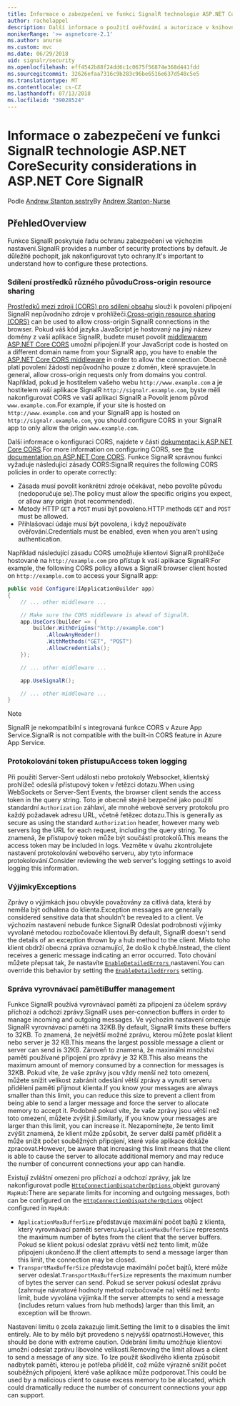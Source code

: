 ```yaml
---
title: Informace o zabezpečení ve funkci SignalR technologie ASP.NET Core
author: rachelappel
description: Další informace o použití ověřování a autorizace v knihovně SignalR technologie ASP.NET Core.
monikerRange: '>= aspnetcore-2.1'
ms.author: anurse
ms.custom: mvc
ms.date: 06/29/2018
uid: signalr/security
ms.openlocfilehash: eff4542b88f24dd6c1c0675f56874e368d441fdd
ms.sourcegitcommit: 32626efaa7316c9b283c96be6516e637d548c5e5
ms.translationtype: MT
ms.contentlocale: cs-CZ
ms.lasthandoff: 07/13/2018
ms.locfileid: "39028524"
---
```

# <a name="security-considerations-in-aspnet-core-signalr"></a><span data-ttu-id="076b0-103">Informace o zabezpečení ve funkci SignalR technologie ASP.NET Core</span><span class="sxs-lookup"><span data-stu-id="076b0-103">Security considerations in ASP.NET Core SignalR</span></span>

<span data-ttu-id="076b0-104">Podle [Andrew Stanton sestry](https://twitter.com/anurse)</span><span class="sxs-lookup"><span data-stu-id="076b0-104">By [Andrew Stanton-Nurse](https://twitter.com/anurse)</span></span>

## <a name="overview"></a><span data-ttu-id="076b0-105">Přehled</span><span class="sxs-lookup"><span data-stu-id="076b0-105">Overview</span></span>

<span data-ttu-id="076b0-106">Funkce SignalR poskytuje řadu ochranu zabezpečení ve výchozím nastavení.</span><span class="sxs-lookup"><span data-stu-id="076b0-106">SignalR provides a number of security protections by default.</span></span> <span data-ttu-id="076b0-107">Je důležité pochopit, jak nakonfigurovat tyto ochrany.</span><span class="sxs-lookup"><span data-stu-id="076b0-107">It's important to understand how to configure these protections.</span></span>

### <a name="cross-origin-resource-sharing"></a><span data-ttu-id="076b0-108">Sdílení prostředků různého původu</span><span class="sxs-lookup"><span data-stu-id="076b0-108">Cross-origin resource sharing</span></span>

<span data-ttu-id="076b0-109">[Prostředků mezi zdroji (CORS) pro sdílení obsahu](https://en.wikipedia.org/wiki/Cross-origin_resource_sharing) slouží k povolení připojení SignalR nepůvodního zdroje v prohlížeči.</span><span class="sxs-lookup"><span data-stu-id="076b0-109">[Cross-origin resource sharing (CORS)](https://en.wikipedia.org/wiki/Cross-origin_resource_sharing) can be used to allow cross-origin SignalR connections in the browser.</span></span> <span data-ttu-id="076b0-110">Pokud váš kód jazyka JavaScript je hostovaný na jiný název domény z vaší aplikace SignalR, budete muset povolit [middlewarem ASP.NET Core CORS](xref:security/cors) umožní připojení.</span><span class="sxs-lookup"><span data-stu-id="076b0-110">If your JavaScript code is hosted on a different domain name from your SignalR app, you have to enable the [ASP.NET Core CORS middleware](xref:security/cors) in order to allow the connection.</span></span> <span data-ttu-id="076b0-111">Obecně platí povolení žádostí nepůvodního pouze z domén, které spravujete.</span><span class="sxs-lookup"><span data-stu-id="076b0-111">In general, allow cross-origin requests only from domains you control.</span></span> <span data-ttu-id="076b0-112">Například, pokud je hostitelem vašeho webu `http://www.example.com` a je hostitelem vaší aplikace SignalR `http://signalr.example.com`, byste měli nakonfigurovat CORS ve vaší aplikaci SignalR a Povolit jenom původ `www.example.com`.</span><span class="sxs-lookup"><span data-stu-id="076b0-112">For example, if your site is hosted on `http://www.example.com` and your SignalR app is hosted on `http://signalr.example.com`, you should configure CORS in your SignalR app to only allow the origin `www.example.com`.</span></span>

<span data-ttu-id="076b0-113">Další informace o konfiguraci CORS, najdete v části [dokumentaci k ASP.NET Core CORS](xref:security/cors).</span><span class="sxs-lookup"><span data-stu-id="076b0-113">For more information on configuring CORS, see [the documentation on ASP.NET Core CORS](xref:security/cors).</span></span> <span data-ttu-id="076b0-114">Funkce SignalR správnou funkci vyžaduje následující zásady CORS:</span><span class="sxs-lookup"><span data-stu-id="076b0-114">SignalR requires the following CORS policies in order to operate correctly:</span></span>

* <span data-ttu-id="076b0-115">Zásada musí povolit konkrétní zdroje očekávat, nebo povolíte původu (nedoporučuje se).</span><span class="sxs-lookup"><span data-stu-id="076b0-115">The policy must allow the specific origins you expect, or allow any origin (not recommended).</span></span>
* <span data-ttu-id="076b0-116">Metody HTTP `GET` a `POST` musí být povoleno.</span><span class="sxs-lookup"><span data-stu-id="076b0-116">HTTP methods `GET` and `POST` must be allowed.</span></span>
* <span data-ttu-id="076b0-117">Přihlašovací údaje musí být povolena, i když nepoužíváte ověřování.</span><span class="sxs-lookup"><span data-stu-id="076b0-117">Credentials must be enabled, even when you aren't using authentication.</span></span>

<span data-ttu-id="076b0-118">Například následující zásadu CORS umožňuje klientovi SignalR prohlížeče hostované na `http://example.com` pro přístup k vaší aplikace SignalR:</span><span class="sxs-lookup"><span data-stu-id="076b0-118">For example, the following CORS policy allows a SignalR browser client hosted on `http://example.com` to access your SignalR app:</span></span>

```csharp
public void Configure(IApplicationBuilder app)
{
    // ... other middleware ...

    // Make sure the CORS middleware is ahead of SignalR.
    app.UseCors(builder => {
        builder.WithOrigins("http://example.com")
            .AllowAnyHeader()
            .WithMethods("GET", "POST")
            .AllowCredentials();
    });

    // ... other middleware ...

    app.UseSignalR();

    // ... other middleware ...
}
```

> [!NOTE]
> <span data-ttu-id="076b0-119">SignalR je nekompatibilní s integrovaná funkce CORS v Azure App Service.</span><span class="sxs-lookup"><span data-stu-id="076b0-119">SignalR is not compatible with the built-in CORS feature in Azure App Service.</span></span>

### <a name="access-token-logging"></a><span data-ttu-id="076b0-120">Protokolování token přístupu</span><span class="sxs-lookup"><span data-stu-id="076b0-120">Access token logging</span></span>

<span data-ttu-id="076b0-121">Při použití Server-Sent události nebo protokoly Websocket, klientský prohlížeč odesílá přístupový token v řetězci dotazu.</span><span class="sxs-lookup"><span data-stu-id="076b0-121">When using WebSockets or Server-Sent Events, the browser client sends the access token in the query string.</span></span> <span data-ttu-id="076b0-122">Toto je obecně stejně bezpečné jako použití standardní `Authorization` záhlaví, ale mnohé webové servery protokolu pro každý požadavek adresu URL, včetně řetězec dotazu.</span><span class="sxs-lookup"><span data-stu-id="076b0-122">This is generally as secure as using the standard `Authorization` header, however many web servers log the URL for each request, including the query string.</span></span> <span data-ttu-id="076b0-123">To znamená, že přístupový token může být součástí protokolů.</span><span class="sxs-lookup"><span data-stu-id="076b0-123">This means the access token may be included in logs.</span></span> <span data-ttu-id="076b0-124">Vezměte v úvahu zkontrolujete nastavení protokolování webového serveru, aby tyto informace protokolování.</span><span class="sxs-lookup"><span data-stu-id="076b0-124">Consider reviewing the web server's logging settings to avoid logging this information.</span></span>

### <a name="exceptions"></a><span data-ttu-id="076b0-125">Výjimky</span><span class="sxs-lookup"><span data-stu-id="076b0-125">Exceptions</span></span>

<span data-ttu-id="076b0-126">Zprávy o výjimkách jsou obvykle považovány za citlivá data, která by neměla být odhalena do klienta.</span><span class="sxs-lookup"><span data-stu-id="076b0-126">Exception messages are generally considered sensitive data that shouldn't be revealed to a client.</span></span> <span data-ttu-id="076b0-127">Ve výchozím nastavení nebude funkce SignalR Odeslat podrobnosti výjimky vyvolané metodou rozbočovače klientovi.</span><span class="sxs-lookup"><span data-stu-id="076b0-127">By default, SignalR doesn't send the details of an exception thrown by a hub method to the client.</span></span> <span data-ttu-id="076b0-128">Místo toho klient obdrží obecná zpráva oznamující, že došlo k chybě.</span><span class="sxs-lookup"><span data-stu-id="076b0-128">Instead, the client receives a generic message indicating an error occurred.</span></span> <span data-ttu-id="076b0-129">Toto chování můžete přepsat tak, že nastavíte [ `EnableDetailedErrors` ](xref:signalr/configuration#configure-server-options) nastavení.</span><span class="sxs-lookup"><span data-stu-id="076b0-129">You can override this behavior by setting the [`EnableDetailedErrors`](xref:signalr/configuration#configure-server-options) setting.</span></span>

### <a name="buffer-management"></a><span data-ttu-id="076b0-130">Správa vyrovnávací paměti</span><span class="sxs-lookup"><span data-stu-id="076b0-130">Buffer management</span></span>

<span data-ttu-id="076b0-131">Funkce SignalR používá vyrovnávací paměti za připojení za účelem správy příchozí a odchozí zprávy.</span><span class="sxs-lookup"><span data-stu-id="076b0-131">SignalR uses per-connection buffers in order to manage incoming and outgoing messages.</span></span> <span data-ttu-id="076b0-132">Ve výchozím nastavení omezuje SignalR vyrovnávací paměti na 32KB.</span><span class="sxs-lookup"><span data-stu-id="076b0-132">By default, SignalR limits these buffers to 32KB.</span></span> <span data-ttu-id="076b0-133">To znamená, že největší možné zprávu, kterou můžete poslat klient nebo server je 32 KB.</span><span class="sxs-lookup"><span data-stu-id="076b0-133">This means the largest possible message a client or server can send is 32KB.</span></span> <span data-ttu-id="076b0-134">Zároveň to znamená, že maximální množství paměti používané připojení pro zprávy je 32 KB.</span><span class="sxs-lookup"><span data-stu-id="076b0-134">This also means the maximum amount of memory consumed by a connection for messages is 32KB.</span></span> <span data-ttu-id="076b0-135">Pokud víte, že vaše zprávy jsou vždy menší než toto omezení, můžete snížit velikost zabránit odeslání větší zprávy a vynutit serveru přidělení paměti přijmout klienta.</span><span class="sxs-lookup"><span data-stu-id="076b0-135">If you know your messages are always smaller than this limit, you can reduce this size to prevent a client from being able to send a larger message and force the server to allocate memory to accept it.</span></span> <span data-ttu-id="076b0-136">Podobně pokud víte, že vaše zprávy jsou větší než toto omezení, můžete zvýšit ji.</span><span class="sxs-lookup"><span data-stu-id="076b0-136">Similarly, if you know your messages are larger than this limit, you can increase it.</span></span> <span data-ttu-id="076b0-137">Nezapomínejte, že tento limit zvýšit znamená, že klient může způsobit, že server další paměť přidělit a může snížit počet souběžných připojení, které vaše aplikace dokáže zpracovat.</span><span class="sxs-lookup"><span data-stu-id="076b0-137">However, be aware that increasing this limit means that the client is able to cause the server to allocate additional memory and may reduce the number of concurrent connections your app can handle.</span></span>

<span data-ttu-id="076b0-138">Existují zvláštní omezení pro příchozí a odchozí zprávy, jak lze nakonfigurovat podle [ `HttpConnectionDispatcherOptions` ](xref:signalr/configuration#configure-server-options) objekt gurovaný `MapHub`:</span><span class="sxs-lookup"><span data-stu-id="076b0-138">There are separate limits for incoming and outgoing messages, both can be configured on the [`HttpConnectionDispatcherOptions`](xref:signalr/configuration#configure-server-options) object configured in `MapHub`:</span></span>

* <span data-ttu-id="076b0-139">`ApplicationMaxBufferSize` představuje maximální počet bajtů z klienta, který vyrovnávací paměti serveru.</span><span class="sxs-lookup"><span data-stu-id="076b0-139">`ApplicationMaxBufferSize` represents the maximum number of bytes from the client that the server buffers.</span></span> <span data-ttu-id="076b0-140">Pokud se klient pokusí odeslat zprávu větší než tento limit, může připojení ukončeno.</span><span class="sxs-lookup"><span data-stu-id="076b0-140">If the client attempts to send a message larger than this limit, the connection may be closed.</span></span>
* <span data-ttu-id="076b0-141">`TransportMaxBufferSize` představuje maximální počet bajtů, které může server odeslat.</span><span class="sxs-lookup"><span data-stu-id="076b0-141">`TransportMaxBufferSize` represents the maximum number of bytes the server can send.</span></span> <span data-ttu-id="076b0-142">Pokud se server pokusí odeslat zprávu (zahrnuje návratové hodnoty metod rozbočovače na) větší než tento limit, bude vyvolána výjimka.</span><span class="sxs-lookup"><span data-stu-id="076b0-142">If the server attempts to send a message (includes return values from hub methods) larger than this limit, an exception will be thrown.</span></span>

<span data-ttu-id="076b0-143">Nastavení limitu `0` zcela zakazuje limit.</span><span class="sxs-lookup"><span data-stu-id="076b0-143">Setting the limit to `0` disables the limit entirely.</span></span> <span data-ttu-id="076b0-144">Ale to by mělo být provedeno s nejvyšší opatrností.</span><span class="sxs-lookup"><span data-stu-id="076b0-144">However, this should be done with extreme caution.</span></span> <span data-ttu-id="076b0-145">Odebrání limitu umožňuje klientovi umožní odeslat zprávu libovolné velikosti.</span><span class="sxs-lookup"><span data-stu-id="076b0-145">Removing the limit allows a client to send a message of any size.</span></span> <span data-ttu-id="076b0-146">To lze použít škodlivého klienta způsobit nadbytek paměti, kterou je potřeba přidělit, což může výrazně snížit počet souběžných připojení, které vaše aplikace může podporovat.</span><span class="sxs-lookup"><span data-stu-id="076b0-146">This could be used by a malicious client to cause excess memory to be allocated, which could dramatically reduce the number of concurrent connections your app can support.</span></span>
